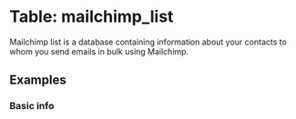 # Table: mailchimp_list

Mailchimp list is a database containing information about your contacts to whom you send emails in bulk using Mailchimp.

## Examples

### Basic info
